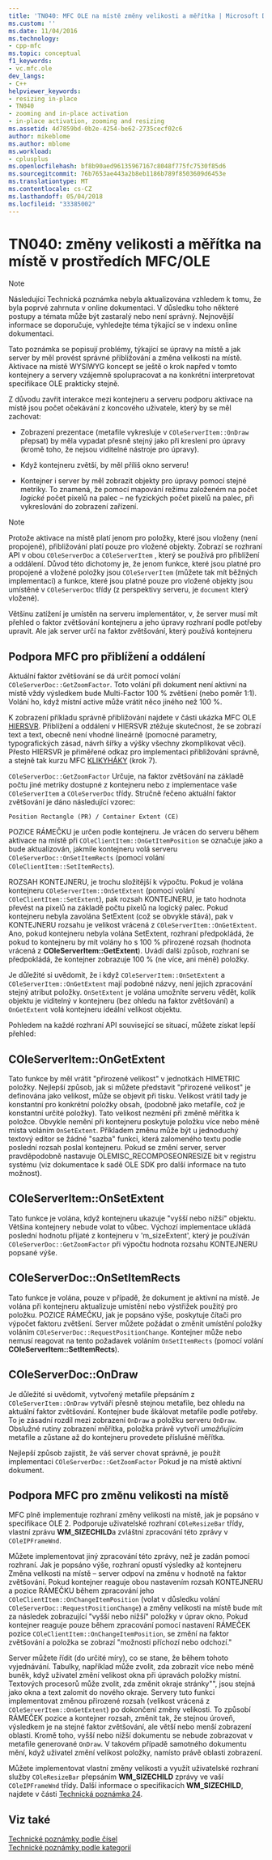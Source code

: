 ```yaml
---
title: 'TN040: MFC OLE na místě změny velikosti a měřítka | Microsoft Docs'
ms.custom: ''
ms.date: 11/04/2016
ms.technology:
- cpp-mfc
ms.topic: conceptual
f1_keywords:
- vc.mfc.ole
dev_langs:
- C++
helpviewer_keywords:
- resizing in-place
- TN040
- zooming and in-place activation
- in-place activation, zooming and resizing
ms.assetid: 4d7859bd-0b2e-4254-be62-2735cecf02c6
author: mikeblome
ms.author: mblome
ms.workload:
- cplusplus
ms.openlocfilehash: bf8b90aed96135967167c8048f775fc7530f85d6
ms.sourcegitcommit: 76b7653ae443a2b8eb1186b789f8503609d6453e
ms.translationtype: MT
ms.contentlocale: cs-CZ
ms.lasthandoff: 05/04/2018
ms.locfileid: "33385002"
---
```

# <a name="tn040-mfcole-in-place-resizing-and-zooming"></a>TN040: změny velikosti a měřítka na místě v prostředích MFC/OLE
> [!NOTE]
>  Následující Technická poznámka nebyla aktualizována vzhledem k tomu, že byla poprvé zahrnuta v online dokumentaci. V důsledku toho některé postupy a témata může být zastaralý nebo není správný. Nejnovější informace se doporučuje, vyhledejte téma týkající se v indexu online dokumentaci.  
  
 Tato poznámka se popisují problémy, týkající se úpravy na místě a jak server by měl provést správné přibližování a změna velikosti na místě. Aktivace na místě WYSIWYG koncept se ještě o krok napřed v tomto kontejnery a servery vzájemně spolupracovat a na konkrétní interpretovat specifikace OLE prakticky stejně.  
  
 Z důvodu zavřít interakce mezi kontejneru a serveru podporu aktivace na místě jsou počet očekávání z koncového uživatele, který by se měl zachovat:  
  
-   Zobrazení prezentace (metafile vykresluje v `COleServerItem::OnDraw` přepsat) by měla vypadat přesně stejný jako při kreslení pro úpravy (kromě toho, že nejsou viditelné nástroje pro úpravy).  
  
-   Když kontejneru zvětší, by měl příliš okno serveru!  
  
-   Kontejner i server by měl zobrazit objekty pro úpravy pomocí stejné metriky. To znamená, že pomocí mapování režimu založeném na počet *logické* počet pixelů na palec – ne fyzických počet pixelů na palec, při vykreslování do zobrazení zařízení.  
  
> [!NOTE]
>  Protože aktivace na místě platí jenom pro položky, které jsou vloženy (není propojené), přibližování platí pouze pro vložené objekty. Zobrazí se rozhraní API v obou `COleServerDoc` a `COleServerItem` , který se používá pro přiblížení a oddálení. Důvod této dichotomy je, že jenom funkce, které jsou platné pro propojené a vložené položky jsou `COleServerItem` (můžete tak mít běžných implementací) a funkce, které jsou platné pouze pro vložené objekty jsou umístěné v `COleServerDoc` třídy (z perspektivy serveru, je `document` který vložené).  
  
 Většinu zatížení je umístěn na serveru implementátor, v, že server musí mít přehled o faktor zvětšování kontejneru a jeho úpravy rozhraní podle potřeby upravit. Ale jak server určí na faktor zvětšování, který používá kontejneru  
  
## <a name="mfc-support-for-zooming"></a>Podpora MFC pro přiblížení a oddálení  
 Aktuální faktor zvětšování se dá určit pomocí volání `COleServerDoc::GetZoomFactor`. Toto volání při dokument není aktivní na místě vždy výsledkem bude Multi-Factor 100 % zvětšení (nebo poměr 1:1). Volání ho, když místní active může vrátit něco jiného než 100 %.  
  
 K zobrazení příkladu správně přibližování najdete v části ukázka MFC OLE [HIERSVR](../visual-cpp-samples.md). Přiblížení a oddálení v HIERSVR ztěžuje skutečnost, že se zobrazí text a text, obecně není vhodné lineárně (pomocné parametry, typografických zásad, návrh šířky a výšky všechny zkomplikovat věci). Přesto HIERSVR je přiměřené odkaz pro implementaci přibližování správně, a stejně tak kurzu MFC [KLIKYHÁKY](../visual-cpp-samples.md) (krok 7).  
  
 `COleServerDoc::GetZoomFactor` Určuje, na faktor zvětšování na základě počtu jiné metriky dostupné z kontejneru nebo z implementace vaše `COleServerItem` a `COleServerDoc` třídy. Stručně řečeno aktuální faktor zvětšování je dáno následující vzorec:  
  
```  
Position Rectangle (PR) / Container Extent (CE)  
```  
  
 POZICE RÁMEČKU je určen podle kontejneru. Je vrácen do serveru během aktivace na místě při `COleClientItem::OnGetItemPosition` se označuje jako a bude aktualizován, jakmile kontejneru volá serveru `COleServerDoc::OnSetItemRects` (pomocí volání `COleClientItem::SetItemRects`).  
  
 ROZSAH KONTEJNERU, je trochu složitější k výpočtu. Pokud je volána kontejneru `COleServerItem::OnSetExtent` (pomocí volání `COleClientItem::SetExtent`), pak rozsah KONTEJNERU, je tato hodnota převést na pixelů na základě počtu pixelů na logický palec. Pokud kontejneru nebyla zavolána SetExtent (což se obvykle stává), pak v KONTEJNERU rozsahu je velikost vrácená z `COleServerItem::OnGetExtent`. Ano, pokud kontejneru nebyla volána SetExtent, rozhraní předpokládá, že pokud to kontejneru by mít volány ho s 100 % přirozené rozsah (hodnota vrácená z **COleServerItem::GetExtent**). Uvádí další způsob, rozhraní se předpokládá, že kontejner zobrazuje 100 % (ne více, ani méně) položky.  
  
 Je důležité si uvědomit, že i když `COleServerItem::OnSetExtent` a `COleServerItem::OnGetExtent` mají podobné názvy, není jejich zpracování stejný atribut položky. `OnSetExtent` je volána umožníte serveru vědět, kolik objektu je viditelný v kontejneru (bez ohledu na faktor zvětšování) a `OnGetExtent` volá kontejneru ideální velikost objektu.  
  
 Pohledem na každé rozhraní API související se situací, můžete získat lepší přehled:  
  
## <a name="coleserveritemongetextent"></a>COleServerItem::OnGetExtent  
 Tato funkce by měl vrátit "přirozené velikost" v jednotkách HIMETRIC položky. Nejlepší způsob, jak si můžete představit "přirozené velikost" je definována jako velikost, může se objevit při tisku. Velikost vrátil tady je konstantní pro konkrétní položky obsah, (podobně jako metafile, což je konstantní určité položky). Tato velikost nezmění při změně měřítka k položce. Obvykle nemění při kontejneru poskytuje položku více nebo méně místa voláním `OnSetExtent`. Příkladem změnu může být u jednoduchý textový editor se žádné "sazba" funkci, která zalomeného textu podle poslední rozsah poslal kontejneru. Pokud se změní server, server pravděpodobně nastavuje OLEMISC_RECOMPOSEONRESIZE bit v registru systému (viz dokumentace k sadě OLE SDK pro další informace na tuto možnost).  
  
## <a name="coleserveritemonsetextent"></a>COleServerItem::OnSetExtent  
 Tato funkce je volána, když kontejneru ukazuje "vyšší nebo nižší" objektu. Většina kontejnery nebude volat to vůbec. Výchozí implementace ukládá poslední hodnotu přijaté z kontejneru v 'm_sizeExtent', který je používán `COleServerDoc::GetZoomFactor` při výpočtu hodnota rozsahu KONTEJNERU popsané výše.  
  
## <a name="coleserverdoconsetitemrects"></a>COleServerDoc::OnSetItemRects  
 Tato funkce je volána, pouze v případě, že dokument je aktivní na místě. Je volána při kontejneru aktualizuje umístění nebo výstřižek použitý pro položku. POZICE RÁMEČKU, jak je popsáno výše, poskytuje čítači pro výpočet faktoru zvětšení. Server můžete požádat o změnit umístění položky voláním `COleServerDoc::RequestPositionChange`. Kontejner může nebo nemusí reagovat na tento požadavek voláním `OnSetItemRects` (pomocí volání **COleServerItem::SetItemRects**).  
  
## <a name="coleserverdocondraw"></a>COleServerDoc::OnDraw  
 Je důležité si uvědomit, vytvořený metafile přepsáním z `COleServerItem::OnDraw` vytváří přesně stejnou metafile, bez ohledu na aktuální faktor zvětšování. Kontejner bude škálovat metafile podle potřeby. To je zásadní rozdíl mezi zobrazení `OnDraw` a položku serveru `OnDraw`. Obslužné rutiny zobrazení měřítka, položka právě vytvoří *umožňujícím* metafile a zůstane až do kontejneru provedete příslušné měřítka.  
  
 Nejlepší způsob zajistit, že váš server chovat správně, je použít implementaci `COleServerDoc::GetZoomFactor` Pokud je na místě aktivní dokument.  
  
## <a name="mfc-support-for-in-place-resizing"></a>Podpora MFC pro změnu velikosti na místě  
 MFC plně implementuje rozhraní změny velikosti na místě, jak je popsáno v specifikace OLE 2. Podporuje uživatelské rozhraní `COleResizeBar` třídy, vlastní zprávu **WM_SIZECHILD**a zvláštní zpracování této zprávy v `COleIPFrameWnd`.  
  
 Můžete implementovat jiný zpracování této zprávy, než je zadán pomocí rozhraní. Jak je popsáno výše, rozhraní opustí výsledky až kontejneru Změna velikosti na místě – server odpoví na změnu v hodnotě na faktor zvětšování. Pokud kontejner reaguje obou nastavením rozsah KONTEJNERU a pozice RÁMEČKU během zpracování jeho `COleClientItem::OnChangeItemPosition` (volat v důsledku volání `COleServerDoc::RequestPositionChange`) a změny velikosti na místě bude mít za následek zobrazující "vyšší nebo nižší" položky v úprav okno. Pokud kontejner reaguje pouze během zpracování pomocí nastavení RÁMEČEK pozice `COleClientItem::OnChangeItemPosition`, se změní na faktor zvětšování a položka se zobrazí "možnosti příchozí nebo odchozí."  
  
 Server můžete řídit (do určité míry), co se stane, že během tohoto vyjednávání. Tabulky, například může zvolit, zda zobrazit více nebo méně buněk, když uživatel změní velikost okna při úpravách položky místní. Textových procesorů může zvolit, zda změnit okraje stránky"", jsou stejná jako okna a text zalomit do nového okraje. Servery tuto funkci implementovat změnou přirozené rozsah (velikost vrácená z `COleServerItem::OnGetExtent`) po dokončení změny velikosti. To způsobí RÁMEČEK pozice a kontejner rozsah, změnit tak, že stejnou úroveň, výsledkem je na stejné faktor zvětšování, ale větší nebo menší zobrazení oblasti. Kromě toho, vyšší nebo nižší dokumentu se nebude zobrazovat v metafile generované `OnDraw`. V takovém případě samotného dokumentu mění, když uživatel změní velikost položky, namísto právě oblasti zobrazení.  
  
 Můžete implementovat vlastní změny velikosti a využít uživatelské rozhraní služby `COleResizeBar` přepsáním **WM_SIZECHILD** zprávy ve vaší `COleIPFrameWnd` třídy. Další informace o specifikacích **WM_SIZECHILD**, najdete v části [Technická poznámka 24](../mfc/tn024-mfc-defined-messages-and-resources.md).  
  
## <a name="see-also"></a>Viz také  
 [Technické poznámky podle čísel](../mfc/technical-notes-by-number.md)   
 [Technické poznámky podle kategorií](../mfc/technical-notes-by-category.md)

